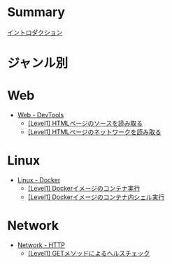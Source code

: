 # Summary

[イントロダクション](introduction.md)

# ジャンル別

# Web
- [Web - DevTools](./web_devtools.md)
  - [[Level1] HTMLページのソースを読み取る](./web_devtools_q1.md)
  - [[Level1] HTMLページのネットワークを読み取る](./web_devtools_q2.md)

# Linux
- [Linux - Docker](./linux_docker.md)
  - [[Level1] Dockerイメージのコンテナ実行](./linux_docker_q1.md)
  - [[Level1] Dockerイメージのコンテナ内シェル実行](./linux_docker_q2.md)

# Network
- [Network - HTTP](./network_http.md)
  - [[Level1] GETメソッドによるヘルスチェック](./network_http_q1.md)